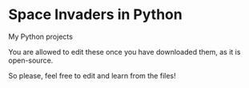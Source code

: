 # Space Invaders in Python
My Python projects

You are allowed to edit these once you have downloaded them, as it is open-source.

So please, feel free to edit and learn from the files!
